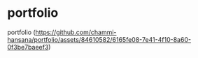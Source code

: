 # portfolio
portfolio
(https://github.com/chammi-hansana/portfolio/assets/84610582/6165fe08-7e41-4f10-8a60-0f3be7baeef3)
